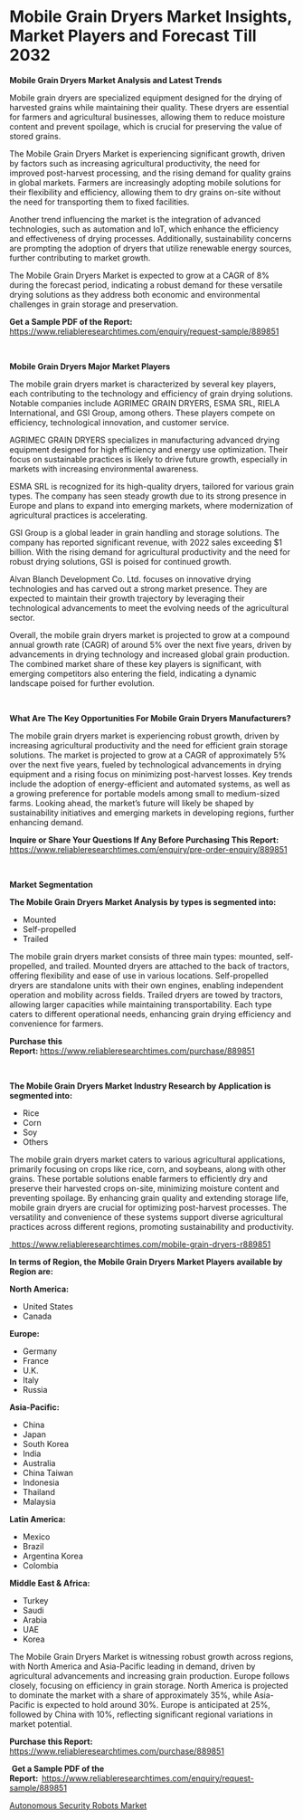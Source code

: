 <p><h1>Mobile Grain Dryers Market Insights, Market Players and Forecast Till 2032</h1></p><p><strong>Mobile Grain Dryers Market Analysis and Latest Trends</strong></p>
<p><p>Mobile grain dryers are specialized equipment designed for the drying of harvested grains while maintaining their quality. These dryers are essential for farmers and agricultural businesses, allowing them to reduce moisture content and prevent spoilage, which is crucial for preserving the value of stored grains.</p><p>The Mobile Grain Dryers Market is experiencing significant growth, driven by factors such as increasing agricultural productivity, the need for improved post-harvest processing, and the rising demand for quality grains in global markets. Farmers are increasingly adopting mobile solutions for their flexibility and efficiency, allowing them to dry grains on-site without the need for transporting them to fixed facilities.</p><p>Another trend influencing the market is the integration of advanced technologies, such as automation and IoT, which enhance the efficiency and effectiveness of drying processes. Additionally, sustainability concerns are prompting the adoption of dryers that utilize renewable energy sources, further contributing to market growth.</p><p>The Mobile Grain Dryers Market is expected to grow at a CAGR of 8% during the forecast period, indicating a robust demand for these versatile drying solutions as they address both economic and environmental challenges in grain storage and preservation.</p></p>
<p><strong>Get a Sample PDF of the Report:&nbsp;</strong> <a href="https://www.reliableresearchtimes.com/enquiry/request-sample/889851?utm_campaign=2033&utm_medium=2&utm_source=Github&utm_content=ia&utm_term=16022025&utm_id=mobile-grain-dryers">https://www.reliableresearchtimes.com/enquiry/request-sample/889851</a></p>
<p>&nbsp;</p>
<p><strong>Mobile Grain Dryers Major Market Players</strong></p>
<p><p>The mobile grain dryers market is characterized by several key players, each contributing to the technology and efficiency of grain drying solutions. Notable companies include AGRIMEC GRAIN DRYERS, ESMA SRL, RIELA International, and GSI Group, among others. These players compete on efficiency, technological innovation, and customer service.</p><p>AGRIMEC GRAIN DRYERS specializes in manufacturing advanced drying equipment designed for high efficiency and energy use optimization. Their focus on sustainable practices is likely to drive future growth, especially in markets with increasing environmental awareness.</p><p>ESMA SRL is recognized for its high-quality dryers, tailored for various grain types. The company has seen steady growth due to its strong presence in Europe and plans to expand into emerging markets, where modernization of agricultural practices is accelerating.</p><p>GSI Group is a global leader in grain handling and storage solutions. The company has reported significant revenue, with 2022 sales exceeding $1 billion. With the rising demand for agricultural productivity and the need for robust drying solutions, GSI is poised for continued growth.</p><p>Alvan Blanch Development Co. Ltd. focuses on innovative drying technologies and has carved out a strong market presence. They are expected to maintain their growth trajectory by leveraging their technological advancements to meet the evolving needs of the agricultural sector.</p><p>Overall, the mobile grain dryers market is projected to grow at a compound annual growth rate (CAGR) of around 5% over the next five years, driven by advancements in drying technology and increased global grain production. The combined market share of these key players is significant, with emerging competitors also entering the field, indicating a dynamic landscape poised for further evolution.</p></p>
<p>&nbsp;</p>
<p><strong>What Are The Key Opportunities For Mobile Grain Dryers Manufacturers?</strong></p>
<p><p>The mobile grain dryers market is experiencing robust growth, driven by increasing agricultural productivity and the need for efficient grain storage solutions. The market is projected to grow at a CAGR of approximately 5% over the next five years, fueled by technological advancements in drying equipment and a rising focus on minimizing post-harvest losses. Key trends include the adoption of energy-efficient and automated systems, as well as a growing preference for portable models among small to medium-sized farms. Looking ahead, the market’s future will likely be shaped by sustainability initiatives and emerging markets in developing regions, further enhancing demand.</p></p>
<p><strong>Inquire or Share Your Questions If Any Before Purchasing This Report:</strong> <a href="https://www.reliableresearchtimes.com/enquiry/pre-order-enquiry/889851?utm_campaign=2033&utm_medium=2&utm_source=Github&utm_content=ia&utm_term=16022025&utm_id=mobile-grain-dryers">https://www.reliableresearchtimes.com/enquiry/pre-order-enquiry/889851</a></p>
<p>&nbsp;</p>
<p><strong>Market Segmentation</strong></p>
<p><strong>The Mobile Grain Dryers Market Analysis by types is segmented into:</strong></p>
<p><ul><li>Mounted</li><li>Self-propelled</li><li>Trailed</li></ul></p>
<p><p>The mobile grain dryers market consists of three main types: mounted, self-propelled, and trailed. Mounted dryers are attached to the back of tractors, offering flexibility and ease of use in various locations. Self-propelled dryers are standalone units with their own engines, enabling independent operation and mobility across fields. Trailed dryers are towed by tractors, allowing larger capacities while maintaining transportability. Each type caters to different operational needs, enhancing grain drying efficiency and convenience for farmers.</p></p>
<p><strong>Purchase this Report:&nbsp;</strong><a href="https://www.reliableresearchtimes.com/purchase/889851?utm_campaign=2033&utm_medium=2&utm_source=Github&utm_content=ia&utm_term=16022025&utm_id=mobile-grain-dryers">https://www.reliableresearchtimes.com/purchase/889851</a></p>
<p>&nbsp;</p>
<p><strong>The Mobile Grain Dryers Market Industry Research by Application is segmented into:</strong></p>
<p><ul><li>Rice</li><li>Corn</li><li>Soy</li><li>Others</li></ul></p>
<p><p>The mobile grain dryers market caters to various agricultural applications, primarily focusing on crops like rice, corn, and soybeans, along with other grains. These portable solutions enable farmers to efficiently dry and preserve their harvested crops on-site, minimizing moisture content and preventing spoilage. By enhancing grain quality and extending storage life, mobile grain dryers are crucial for optimizing post-harvest processes. The versatility and convenience of these systems support diverse agricultural practices across different regions, promoting sustainability and productivity.</p></p>
<p><a href="https://www.reliableresearchtimes.com/mobile-grain-dryers-r889851?utm_campaign=2033&utm_medium=2&utm_source=Github&utm_content=ia&utm_term=16022025&utm_id=mobile-grain-dryers">&nbsp;https://www.reliableresearchtimes.com/mobile-grain-dryers-r889851</a></p>
<p><strong>In terms of Region, the Mobile Grain Dryers Market Players available by Region are:</strong></p>
<p>
    <p> <strong> North America: </strong>
        <ul>
            <li>United States</li>
            <li>Canada</li>
        </ul>
        </p> 
    <p> <strong> Europe: </strong>
        <ul>
            <li>Germany</li>
            <li>France</li>
            <li>U.K.</li>
            <li>Italy</li>
            <li>Russia</li>
        </ul>
        </p> 
    <p> <strong> Asia-Pacific: </strong>
        <ul>
            <li>China</li>
            <li>Japan</li>
            <li>South Korea</li>
            <li>India</li>
            <li>Australia</li>
            <li>China Taiwan</li>
            <li>Indonesia</li>
            <li>Thailand</li>
            <li>Malaysia</li>
        </ul>
        </p> 
    <p> <strong> Latin America: </strong>
        <ul>
            <li>Mexico</li>
            <li>Brazil</li>
            <li>Argentina Korea</li>
            <li>Colombia</li>
        </ul>
        </p> 
    <p> <strong> Middle East & Africa: </strong>
        <ul>
            <li>Turkey</li>
            <li>Saudi</li>
            <li>Arabia</li>
            <li>UAE</li>
            <li>Korea</li>
        </ul>
    </p>
    </p>
<p><p>The Mobile Grain Dryers Market is witnessing robust growth across regions, with North America and Asia-Pacific leading in demand, driven by agricultural advancements and increasing grain production. Europe follows closely, focusing on efficiency in grain storage. North America is projected to dominate the market with a share of approximately 35%, while Asia-Pacific is expected to hold around 30%. Europe is anticipated at 25%, followed by China with 10%, reflecting significant regional variations in market potential.</p></p>
<p><strong>Purchase this Report: </strong><a href="https://www.reliableresearchtimes.com/purchase/889851?utm_campaign=2033&utm_medium=2&utm_source=Github&utm_content=ia&utm_term=16022025&utm_id=mobile-grain-dryers">https://www.reliableresearchtimes.com/purchase/889851</a></p>
<p>&nbsp;<strong>Get a Sample PDF of the Report:&nbsp;&nbsp;</strong><a href="https://www.reliableresearchtimes.com/enquiry/request-sample/889851?utm_campaign=2033&utm_medium=2&utm_source=Github&utm_content=ia&utm_term=16022025&utm_id=mobile-grain-dryers">https://www.reliableresearchtimes.com/enquiry/request-sample/889851</a></p>
<p><strong></strong></p>
<p><p><a href="https://github.com/ygfu6u/Market-Research-Report-List-1/blob/main/autonomous-security-robots-market.md?utm_campaign=2033&utm_medium=2&utm_source=Github&utm_content=ia&utm_term=16022025&utm_id=mobile-grain-dryers">Autonomous Security Robots Market</a></p></p>